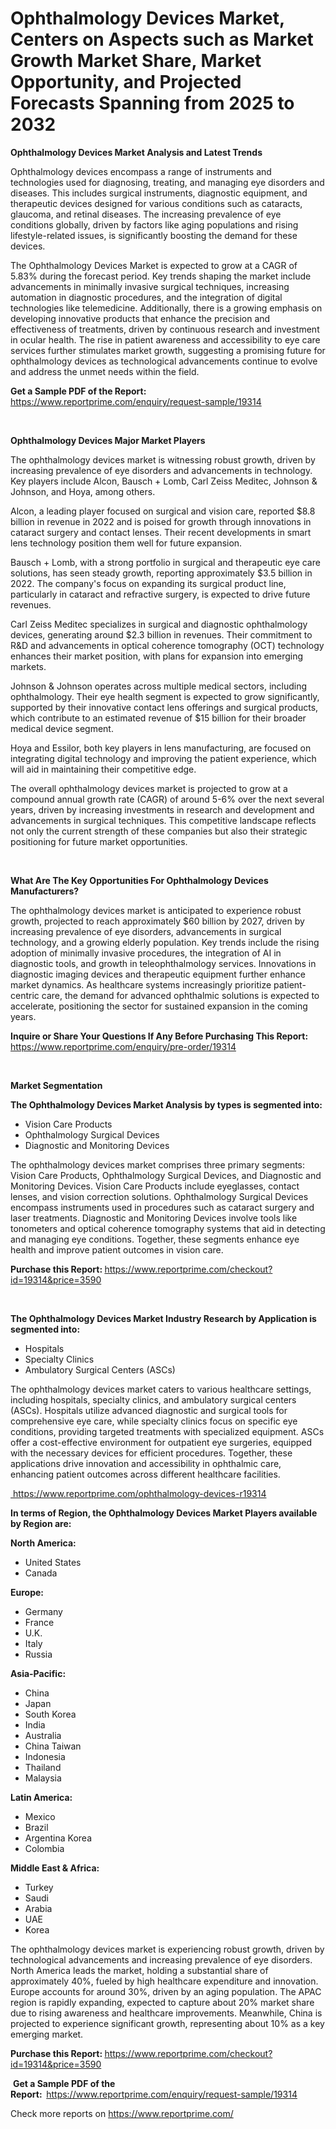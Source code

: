<p><h1>Ophthalmology Devices Market, Centers on Aspects such as Market Growth Market Share, Market Opportunity, and Projected Forecasts Spanning from 2025 to 2032</h1></p><p><strong>Ophthalmology Devices Market Analysis and Latest Trends</strong></p>
<p><p>Ophthalmology devices encompass a range of instruments and technologies used for diagnosing, treating, and managing eye disorders and diseases. This includes surgical instruments, diagnostic equipment, and therapeutic devices designed for various conditions such as cataracts, glaucoma, and retinal diseases. The increasing prevalence of eye conditions globally, driven by factors like aging populations and rising lifestyle-related issues, is significantly boosting the demand for these devices.</p><p>The Ophthalmology Devices Market is expected to grow at a CAGR of 5.83% during the forecast period. Key trends shaping the market include advancements in minimally invasive surgical techniques, increasing automation in diagnostic procedures, and the integration of digital technologies like telemedicine. Additionally, there is a growing emphasis on developing innovative products that enhance the precision and effectiveness of treatments, driven by continuous research and investment in ocular health. The rise in patient awareness and accessibility to eye care services further stimulates market growth, suggesting a promising future for ophthalmology devices as technological advancements continue to evolve and address the unmet needs within the field.</p></p>
<p><strong>Get a Sample PDF of the Report:&nbsp;</strong> <a href="https://www.reportprime.com/enquiry/request-sample/19314?utm_campaign=2203&utm_medium=2&utm_source=Github&utm_content=ia&utm_term=19032025&utm_id=ophthalmology-devices">https://www.reportprime.com/enquiry/request-sample/19314</a></p>
<p>&nbsp;</p>
<p><strong>Ophthalmology Devices Major Market Players</strong></p>
<p><p>The ophthalmology devices market is witnessing robust growth, driven by increasing prevalence of eye disorders and advancements in technology. Key players include Alcon, Bausch + Lomb, Carl Zeiss Meditec, Johnson & Johnson, and Hoya, among others.</p><p>Alcon, a leading player focused on surgical and vision care, reported $8.8 billion in revenue in 2022 and is poised for growth through innovations in cataract surgery and contact lenses. Their recent developments in smart lens technology position them well for future expansion.</p><p>Bausch + Lomb, with a strong portfolio in surgical and therapeutic eye care solutions, has seen steady growth, reporting approximately $3.5 billion in 2022. The company's focus on expanding its surgical product line, particularly in cataract and refractive surgery, is expected to drive future revenues.</p><p>Carl Zeiss Meditec specializes in surgical and diagnostic ophthalmology devices, generating around $2.3 billion in revenues. Their commitment to R&D and advancements in optical coherence tomography (OCT) technology enhances their market position, with plans for expansion into emerging markets.</p><p>Johnson & Johnson operates across multiple medical sectors, including ophthalmology. Their eye health segment is expected to grow significantly, supported by their innovative contact lens offerings and surgical products, which contribute to an estimated revenue of $15 billion for their broader medical device segment.</p><p>Hoya and Essilor, both key players in lens manufacturing, are focused on integrating digital technology and improving the patient experience, which will aid in maintaining their competitive edge.</p><p>The overall ophthalmology devices market is projected to grow at a compound annual growth rate (CAGR) of around 5-6% over the next several years, driven by increasing investments in research and development and advancements in surgical techniques. This competitive landscape reflects not only the current strength of these companies but also their strategic positioning for future market opportunities.</p></p>
<p>&nbsp;</p>
<p><strong>What Are The Key Opportunities For Ophthalmology Devices Manufacturers?</strong></p>
<p><p>The ophthalmology devices market is anticipated to experience robust growth, projected to reach approximately $60 billion by 2027, driven by increasing prevalence of eye disorders, advancements in surgical technology, and a growing elderly population. Key trends include the rising adoption of minimally invasive procedures, the integration of AI in diagnostic tools, and growth in teleophthalmology services. Innovations in diagnostic imaging devices and therapeutic equipment further enhance market dynamics. As healthcare systems increasingly prioritize patient-centric care, the demand for advanced ophthalmic solutions is expected to accelerate, positioning the sector for sustained expansion in the coming years.</p></p>
<p><strong>Inquire or Share Your Questions If Any Before Purchasing This Report:</strong> <a href="https://www.reportprime.com/enquiry/pre-order/19314?utm_campaign=2203&utm_medium=2&utm_source=Github&utm_content=ia&utm_term=19032025&utm_id=ophthalmology-devices">https://www.reportprime.com/enquiry/pre-order/19314</a></p>
<p>&nbsp;</p>
<p><strong>Market Segmentation</strong></p>
<p><strong>The Ophthalmology Devices Market Analysis by types is segmented into:</strong></p>
<p><ul><li>Vision Care Products</li><li>Ophthalmology Surgical Devices</li><li>Diagnostic and Monitoring Devices</li></ul></p>
<p><p>The ophthalmology devices market comprises three primary segments: Vision Care Products, Ophthalmology Surgical Devices, and Diagnostic and Monitoring Devices. Vision Care Products include eyeglasses, contact lenses, and vision correction solutions. Ophthalmology Surgical Devices encompass instruments used in procedures such as cataract surgery and laser treatments. Diagnostic and Monitoring Devices involve tools like tonometers and optical coherence tomography systems that aid in detecting and managing eye conditions. Together, these segments enhance eye health and improve patient outcomes in vision care.</p></p>
<p><strong>Purchase this Report:&nbsp;</strong><a href="https://www.reportprime.com/checkout?id=19314&price=3590&utm_campaign=2203&utm_medium=2&utm_source=Github&utm_content=ia&utm_term=19032025&utm_id=ophthalmology-devices">https://www.reportprime.com/checkout?id=19314&price=3590</a></p>
<p>&nbsp;</p>
<p><strong>The Ophthalmology Devices Market Industry Research by Application is segmented into:</strong></p>
<p><ul><li>Hospitals</li><li>Specialty Clinics</li><li>Ambulatory Surgical Centers (ASCs)</li></ul></p>
<p><p>The ophthalmology devices market caters to various healthcare settings, including hospitals, specialty clinics, and ambulatory surgical centers (ASCs). Hospitals utilize advanced diagnostic and surgical tools for comprehensive eye care, while specialty clinics focus on specific eye conditions, providing targeted treatments with specialized equipment. ASCs offer a cost-effective environment for outpatient eye surgeries, equipped with the necessary devices for efficient procedures. Together, these applications drive innovation and accessibility in ophthalmic care, enhancing patient outcomes across different healthcare facilities.</p></p>
<p><a href="https://www.reportprime.com/ophthalmology-devices-r19314?utm_campaign=2203&utm_medium=2&utm_source=Github&utm_content=ia&utm_term=19032025&utm_id=ophthalmology-devices">&nbsp;https://www.reportprime.com/ophthalmology-devices-r19314</a></p>
<p><strong>In terms of Region, the Ophthalmology Devices Market Players available by Region are:</strong></p>
<p>
    <p> <strong> North America: </strong>
        <ul>
            <li>United States</li>
            <li>Canada</li>
        </ul>
        </p> 
    <p> <strong> Europe: </strong>
        <ul>
            <li>Germany</li>
            <li>France</li>
            <li>U.K.</li>
            <li>Italy</li>
            <li>Russia</li>
        </ul>
        </p> 
    <p> <strong> Asia-Pacific: </strong>
        <ul>
            <li>China</li>
            <li>Japan</li>
            <li>South Korea</li>
            <li>India</li>
            <li>Australia</li>
            <li>China Taiwan</li>
            <li>Indonesia</li>
            <li>Thailand</li>
            <li>Malaysia</li>
        </ul>
        </p> 
    <p> <strong> Latin America: </strong>
        <ul>
            <li>Mexico</li>
            <li>Brazil</li>
            <li>Argentina Korea</li>
            <li>Colombia</li>
        </ul>
        </p> 
    <p> <strong> Middle East & Africa: </strong>
        <ul>
            <li>Turkey</li>
            <li>Saudi</li>
            <li>Arabia</li>
            <li>UAE</li>
            <li>Korea</li>
        </ul>
    </p>
    </p>
<p><p>The ophthalmology devices market is experiencing robust growth, driven by technological advancements and increasing prevalence of eye disorders. North America leads the market, holding a substantial share of approximately 40%, fueled by high healthcare expenditure and innovation. Europe accounts for around 30%, driven by an aging population. The APAC region is rapidly expanding, expected to capture about 20% market share due to rising awareness and healthcare improvements. Meanwhile, China is projected to experience significant growth, representing about 10% as a key emerging market.</p></p>
<p><strong>Purchase this Report: </strong><a href="https://www.reportprime.com/checkout?id=19314&price=3590&utm_campaign=2203&utm_medium=2&utm_source=Github&utm_content=ia&utm_term=19032025&utm_id=ophthalmology-devices">https://www.reportprime.com/checkout?id=19314&price=3590</a></p>
<p>&nbsp;<strong>Get a Sample PDF of the Report:&nbsp;&nbsp;</strong><a href="https://www.reportprime.com/enquiry/request-sample/19314?utm_campaign=2203&utm_medium=2&utm_source=Github&utm_content=ia&utm_term=19032025&utm_id=ophthalmology-devices">https://www.reportprime.com/enquiry/request-sample/19314</a></p>
<p><strong></strong></p>
<p>Check more reports on <a href="https://www.reportprime.com/?utm_campaign=2203&utm_medium=2&utm_source=Github&utm_content=ia&utm_term=19032025&utm_id=ophthalmology-devices">https://www.reportprime.com/</a></p>